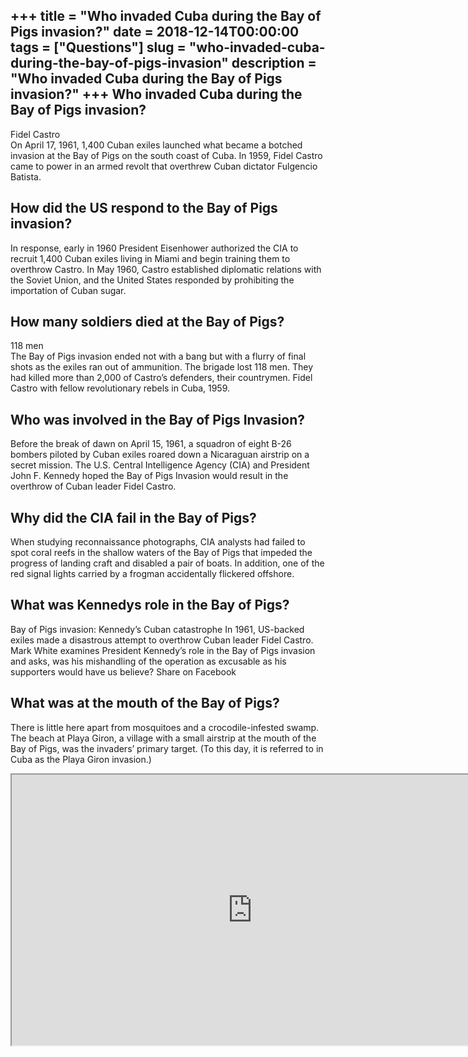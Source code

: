 +++
title = "Who invaded Cuba during the Bay of Pigs invasion?"
date = 2018-12-14T00:00:00
tags = ["Questions"]
slug = "who-invaded-cuba-during-the-bay-of-pigs-invasion"
description = "Who invaded Cuba during the Bay of Pigs invasion?"
+++
Who invaded Cuba during the Bay of Pigs invasion?
-------------------------------------------------

Fidel Castro  
On April 17, 1961, 1,400 Cuban exiles launched what became a botched invasion at the Bay of Pigs on the south coast of Cuba. In 1959, Fidel Castro came to power in an armed revolt that overthrew Cuban dictator Fulgencio Batista.

How did the US respond to the Bay of Pigs invasion?
---------------------------------------------------

In response, early in 1960 President Eisenhower authorized the CIA to recruit 1,400 Cuban exiles living in Miami and begin training them to overthrow Castro. In May 1960, Castro established diplomatic relations with the Soviet Union, and the United States responded by prohibiting the importation of Cuban sugar.

How many soldiers died at the Bay of Pigs?
------------------------------------------

118 men  
The Bay of Pigs invasion ended not with a bang but with a flurry of final shots as the exiles ran out of ammunition. The brigade lost 118 men. They had killed more than 2,000 of Castro’s defenders, their countrymen. Fidel Castro with fellow revolutionary rebels in Cuba, 1959.

Who was involved in the Bay of Pigs Invasion?
---------------------------------------------

Before the break of dawn on April 15, 1961, a squadron of eight B-26 bombers piloted by Cuban exiles roared down a Nicaraguan airstrip on a secret mission. The U.S. Central Intelligence Agency (CIA) and President John F. Kennedy hoped the Bay of Pigs Invasion would result in the overthrow of Cuban leader Fidel Castro.

Why did the CIA fail in the Bay of Pigs?
----------------------------------------

When studying reconnaissance photographs, CIA analysts had failed to spot coral reefs in the shallow waters of the Bay of Pigs that impeded the progress of landing craft and disabled a pair of boats. In addition, one of the red signal lights carried by a frogman accidentally flickered offshore.

What was Kennedys role in the Bay of Pigs?
------------------------------------------

Bay of Pigs invasion: Kennedy’s Cuban catastrophe In 1961, US-backed exiles made a disastrous attempt to overthrow Cuban leader Fidel Castro. Mark White examines President Kennedy’s role in the Bay of Pigs invasion and asks, was his mishandling of the operation as excusable as his supporters would have us believe? Share on Facebook

What was at the mouth of the Bay of Pigs?
-----------------------------------------

There is little here apart from mosquitoes and a crocodile-infested swamp. The beach at Playa Giron, a village with a small airstrip at the mouth of the Bay of Pigs, was the invaders’ primary target. (To this day, it is referred to in Cuba as the Playa Giron invasion.)

<iframe allow="accelerometer; autoplay; clipboard-write; encrypted-media; gyroscope; picture-in-picture" allowfullscreen="" class="__youtube_prefs__  epyt-is-override  no-lazyload" data-no-lazy="1" data-origheight="433" data-origwidth="770" data-skipgform_ajax_framebjll="" height="433" id="_ytid_47512" loading="lazy" src="https://www.youtube.com/embed/HIhQSjR3s3c?enablejsapi=1&autoplay=0&cc_load_policy=0&cc_lang_pref=&iv_load_policy=1&loop=0&modestbranding=0&rel=1&fs=1&playsinline=0&autohide=2&theme=dark&color=red&controls=1&" title="YouTube player" width="770"></iframe>